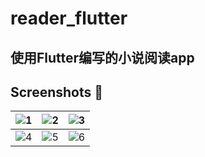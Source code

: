 # reader_flutter
## 使用Flutter编写的小说阅读app
## Screenshots 📸

| ![1](https://github.com/lycstar/reader_flutter/blob/master/1.jpg) | ![2](https://github.com/lycstar/reader_flutter/blob/master/2.jpg) | ![3](https://github.com/lycstar/reader_flutter/blob/master/3.jpg) |
| ------------------------------------------------------------ | ------------------------------------------------------------ | ------------------------------------------------------------ |
| ![4](https://github.com/lycstar/reader_flutter/blob/master/4.jpg) | ![5](https://github.com/lycstar/reader_flutter/blob/master/5.jpg) | ![6](https://github.com/lycstar/reader_flutter/blob/master/6.jpg) |
